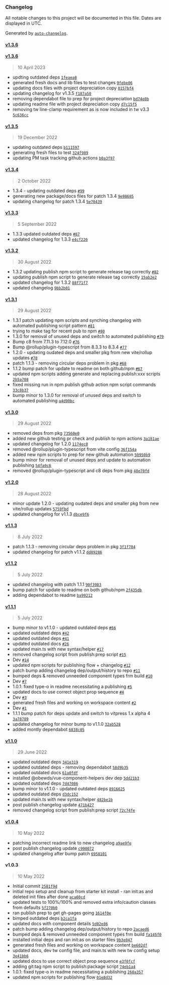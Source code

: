 ### Changelog

All notable changes to this project will be documented in this file. Dates are displayed in UTC.

Generated by [`auto-changelog`](https://github.com/CookPete/auto-changelog).

#### [v1.3.6](https://github.com/obewds/tw-bg-palette-console/compare/v1.3.6...v1.3.6)

#### [v1.3.6](https://github.com/obewds/tw-bg-palette-console/compare/v1.3.5...v1.3.6)

> 10 April 2023

- updting outdated deps [`1feaea8`](https://github.com/obewds/tw-bg-palette-console/commit/1feaea889582c30ea16fc17ad7a03b397451a3e9)
- generated fresh docs and lib files to test changes [`9febe06`](https://github.com/obewds/tw-bg-palette-console/commit/9febe06289a018629962555249786578416f8c42)
- updating docs files with project depreciation copy [`0157bf4`](https://github.com/obewds/tw-bg-palette-console/commit/0157bf4696ad248acaca3cd8de6f2dbf48b53c99)
- updating changelog for v1.3.5 [`f187a50`](https://github.com/obewds/tw-bg-palette-console/commit/f187a50ba76fe00e7d27ac175a394564fe067c52)
- removing dependabot file to prep for project depreciation [`bd74e0b`](https://github.com/obewds/tw-bg-palette-console/commit/bd74e0b03504bda07de70fd917efe5331acd0be2)
- updating readme file with project depreciation copy [`d7c15f5`](https://github.com/obewds/tw-bg-palette-console/commit/d7c15f5cbb5f4ae2efc6e8c56c2c154bb452af43)
- removing tw line-clamp requirement as is now included in tw v3.3 [`5c636cc`](https://github.com/obewds/tw-bg-palette-console/commit/5c636cc9e81910875d36be4f481a881c2b04f18d)

#### [v1.3.5](https://github.com/obewds/tw-bg-palette-console/compare/v1.3.4...v1.3.5)

> 19 December 2022

- updating outdated deps [`b111597`](https://github.com/obewds/tw-bg-palette-console/commit/b111597d1533a9f4cee603e18be4e4934e00c706)
- generating fresh files to test [`324f989`](https://github.com/obewds/tw-bg-palette-console/commit/324f989cf7f7c2b3d5d47e0b0995b16fb033fa17)
- updating PM task tracking github actions [`b0a3f97`](https://github.com/obewds/tw-bg-palette-console/commit/b0a3f97c66b6db54f84f632d4b3ba8182f4a8817)

#### [v1.3.4](https://github.com/obewds/tw-bg-palette-console/compare/v1.3.3...v1.3.4)

> 2 October 2022

- 1.3.4 - updating outdated deps [`#99`](https://github.com/obewds/tw-bg-palette-console/pull/99)
- generating new package/docs files for patch 1.3.4 [`9e98685`](https://github.com/obewds/tw-bg-palette-console/commit/9e98685e7b171043821d0159bb6c11fe5384a430)
- updating changelog for patch 1.3.4 [`5e70439`](https://github.com/obewds/tw-bg-palette-console/commit/5e70439c3f650dd6a0aeecb8557446fe47335a97)

#### [v1.3.3](https://github.com/obewds/tw-bg-palette-console/compare/v1.3.2...v1.3.3)

> 5 September 2022

- 1.3.3 updated outdated deps [`#87`](https://github.com/obewds/tw-bg-palette-console/pull/87)
- updated changelog for 1.3.3 [`e4cf226`](https://github.com/obewds/tw-bg-palette-console/commit/e4cf2262f19c9e1de5fb2a0b821a73fb2b018b82)

#### [v1.3.2](https://github.com/obewds/tw-bg-palette-console/compare/v1.3.1...v1.3.2)

> 30 August 2022

- 1.3.2 updating publish npm script to generate release tag correctly [`#82`](https://github.com/obewds/tw-bg-palette-console/pull/82)
- updating publish npm script to generate release tag correctly [`15ab2e2`](https://github.com/obewds/tw-bg-palette-console/commit/15ab2e26a020fadcfc1e2b35f28b330f7377f0df)
- updated changelog for 1.3.2 [`88f71f7`](https://github.com/obewds/tw-bg-palette-console/commit/88f71f7992a6d19df0df2533577823bd822e595b)
- updated changelog [`9bb2b01`](https://github.com/obewds/tw-bg-palette-console/commit/9bb2b011376f0d90c0d90877c07a66029ecc6cb3)

#### [v1.3.1](https://github.com/obewds/tw-bg-palette-console/compare/v1.3.0...v1.3.1)

> 29 August 2022

- 1.3.1 patch updating npm scripts and synching changelog with automated publishing script pattern [`#81`](https://github.com/obewds/tw-bg-palette-console/pull/81)
- trying to make tag for recent pub to npm [`#80`](https://github.com/obewds/tw-bg-palette-console/pull/80)
- 1.3.0 for removal of unused deps and switch to automated publishing [`#79`](https://github.com/obewds/tw-bg-palette-console/pull/79)
- Bump c8 from 7.11.3 to 7.12.0 [`#76`](https://github.com/obewds/tw-bg-palette-console/pull/76)
- Bump @rollup/plugin-typescript from 8.3.3 to 8.3.4 [`#77`](https://github.com/obewds/tw-bg-palette-console/pull/77)
- 1.2.0 - updating oudated deps and smaller pkg from new vite/rollup updates [`#78`](https://github.com/obewds/tw-bg-palette-console/pull/78)
- patch 1.1.3 - removing circular deps problem in pkg [`#68`](https://github.com/obewds/tw-bg-palette-console/pull/68)
- 1.1.2 bump patch for update to readme on both github/npm [`#67`](https://github.com/obewds/tw-bg-palette-console/pull/67)
- updated npm scripts adding generate and replacing publish:xxx scripts [`2b5a708`](https://github.com/obewds/tw-bg-palette-console/commit/2b5a708be29c6e34a7d3edc447d472fb7589e0f3)
- fixed missing run in npm publish github action npm script commands [`33c8b37`](https://github.com/obewds/tw-bg-palette-console/commit/33c8b372f72a09df1338aa8be9d607af280af4fd)
- bump minor to 1.3.0 for removal of unused deps and switch to automated publishing [`a4d90bc`](https://github.com/obewds/tw-bg-palette-console/commit/a4d90bcf028ebaeecd2be3759192eaa17c32d546)

#### [v1.3.0](https://github.com/obewds/tw-bg-palette-console/compare/v1.2.0...v1.3.0)

> 29 August 2022

- removed deps from pkg [`73560e0`](https://github.com/obewds/tw-bg-palette-console/commit/73560e0d232fcfc52c9578ba8e2db5f4b789c66c)
- added new github testing pr check and publish to npm actions [`3a181ae`](https://github.com/obewds/tw-bg-palette-console/commit/3a181aecac75defc5d1a707dc41e9fd04d258dbe)
- updated changelog for 1.2.0 [`1174ec0`](https://github.com/obewds/tw-bg-palette-console/commit/1174ec0da0f7a171a675668d1fac77aab3fbf386)
- removed @rollup/plugin-typescript from vite config [`36f154a`](https://github.com/obewds/tw-bg-palette-console/commit/36f154a1849c9d29df918fb5e3c2b9bc08efeb81)
- added new npm scripts to prep for new github automation [`50950b9`](https://github.com/obewds/tw-bg-palette-console/commit/50950b9a013b27acc540923b23189f2326baa165)
- bump minor for removal of unused deps and update to automation publishing [`54fa9c6`](https://github.com/obewds/tw-bg-palette-console/commit/54fa9c627a95c8288b5307192c2135adec0eec6a)
- removed @rollup/plugin-typescript and c8 deps from pkg [`48e70fd`](https://github.com/obewds/tw-bg-palette-console/commit/48e70fd0fa47089ca1c9d6bae6fdff6c93eaa90e)

#### [v1.2.0](https://github.com/obewds/tw-bg-palette-console/compare/v1.1.3...v1.2.0)

> 28 August 2022

- minor update 1.2.0 - updating oudated deps and smaller pkg from new vite/rollup updates [`5759fbd`](https://github.com/obewds/tw-bg-palette-console/commit/5759fbd27730b86cc7147caffb9b3d36bb1d8248)
- updated changelog for v1.1.3 [`dbce9f6`](https://github.com/obewds/tw-bg-palette-console/commit/dbce9f67385e19f29ac538527bb8edb6756990f2)

#### [v1.1.3](https://github.com/obewds/tw-bg-palette-console/compare/v1.1.2...v1.1.3)

> 8 July 2022

- patch 1.1.3 - removing circular deps problem in pkg [`3f1f704`](https://github.com/obewds/tw-bg-palette-console/commit/3f1f70407b044576cd73ab2f2a88befd2955635b)
- updated changelog for patch v1.1.2 [`dd89286`](https://github.com/obewds/tw-bg-palette-console/commit/dd8928657cffa18f4ea799dafddca40627fd1ce0)

#### [v1.1.2](https://github.com/obewds/tw-bg-palette-console/compare/v1.1.1...v1.1.2)

> 5 July 2022

- updated changelog with patch 1.1.1 [`90f3983`](https://github.com/obewds/tw-bg-palette-console/commit/90f39831d211c4692dfbd6404bd6ad13017dd63c)
- bump patch for update to readme on both github/npm [`2f435db`](https://github.com/obewds/tw-bg-palette-console/commit/2f435db603b86500399e9b31ad8e2c0af923d053)
- adding dependabot to readme [`ba99212`](https://github.com/obewds/tw-bg-palette-console/commit/ba992122ead23cd9de53e1a05bcf869f586bbf31)

#### [v1.1.1](https://github.com/obewds/tw-bg-palette-console/compare/v1.1.0...v1.1.1)

> 5 July 2022

- bump minor to v1.1.0 - updated outdated deps [`#66`](https://github.com/obewds/tw-bg-palette-console/pull/66)
- updated outdated deps [`#42`](https://github.com/obewds/tw-bg-palette-console/pull/42)
- updated outdated deps [`#41`](https://github.com/obewds/tw-bg-palette-console/pull/41)
- updated outdated docs [`#26`](https://github.com/obewds/tw-bg-palette-console/pull/26)
- updated main.ts with new syntax/helper [`#17`](https://github.com/obewds/tw-bg-palette-console/pull/17)
- removed changelog script from publish:prep script [`#15`](https://github.com/obewds/tw-bg-palette-console/pull/15)
- Dev [`#14`](https://github.com/obewds/tw-bg-palette-console/pull/14)
- updated npm scripts for publishing flow + changelog [`#12`](https://github.com/obewds/tw-bg-palette-console/pull/12)
- patch bump adding changelog dep/output/history to repo [`#11`](https://github.com/obewds/tw-bg-palette-console/pull/11)
- bumped deps & removed unneeded component types frm build [`#10`](https://github.com/obewds/tw-bg-palette-console/pull/10)
- Dev [`#7`](https://github.com/obewds/tw-bg-palette-console/pull/7)
- 1.0.1: fixed type-o in readme necessitating a publishing [`#5`](https://github.com/obewds/tw-bg-palette-console/pull/5)
- updated docs to use correct object prop sequence [`#4`](https://github.com/obewds/tw-bg-palette-console/pull/4)
- Dev [`#3`](https://github.com/obewds/tw-bg-palette-console/pull/3)
- generated fresh files and working on workspace content [`#2`](https://github.com/obewds/tw-bg-palette-console/pull/2)
- Dev [`#1`](https://github.com/obewds/tw-bg-palette-console/pull/1)
- 1.1.1 bump patch for deps update and switch to vitpress 1.x alpha 4 [`3a78789`](https://github.com/obewds/tw-bg-palette-console/commit/3a78789977c2173fd96b6798a8d85073946e005b)
- updated changelog for minor bump to v1.1.0 [`32ab528`](https://github.com/obewds/tw-bg-palette-console/commit/32ab5289e9898b84d74198ef7845ba9eeee49a85)
- added montly dependabot [`6838c05`](https://github.com/obewds/tw-bg-palette-console/commit/6838c05bfa03be6f4dfb11790080f97142061b96)

#### [v1.1.0](https://github.com/obewds/tw-bg-palette-console/compare/v1.0.4...v1.1.0)

> 29 June 2022

- updated outdated deps [`341e319`](https://github.com/obewds/tw-bg-palette-console/commit/341e319471ce4cbcdbd04e7ed75c75b4d6158a5c)
- updated outdated deps - removing dependabot [`58d9b35`](https://github.com/obewds/tw-bg-palette-console/commit/58d9b35656263328fda4e33b4571e0645c4db147)
- updated outdated docs [`61a0fdf`](https://github.com/obewds/tw-bg-palette-console/commit/61a0fdffb33cc544c7db96f5145865bc960e8071)
- installed @obewds/vue-component-helpers dev dep [`5dd21b3`](https://github.com/obewds/tw-bg-palette-console/commit/5dd21b32c221edbbebf6e3295780d67f9566b9dc)
- updated outdated deps [`7d47086`](https://github.com/obewds/tw-bg-palette-console/commit/7d47086dfa43bd5ac371ebee632179fa79b6b85d)
- bump minor to v1.1.0 - updated outdated deps [`8916625`](https://github.com/obewds/tw-bg-palette-console/commit/891662549c0ae2ddf8a32f1a4bdcf0ea1e266349)
- updated outdated deps [`d3dc152`](https://github.com/obewds/tw-bg-palette-console/commit/d3dc1527a23b16bcf4662c77bd8823554be5ccf6)
- updated main.ts with new syntax/helper [`482be1b`](https://github.com/obewds/tw-bg-palette-console/commit/482be1bbbf0d7595f5bd258c0f22a1b0d18c668d)
- post publish changelog update [`471b427`](https://github.com/obewds/tw-bg-palette-console/commit/471b427cfd6a8ab60d04591b194292c7db824378)
- removed changelog script from publish:prep script [`72c74fe`](https://github.com/obewds/tw-bg-palette-console/commit/72c74fe8ced7e430085664f8edf5a64142ff9370)

#### [v1.0.4](https://github.com/obewds/tw-bg-palette-console/compare/v1.0.3...v1.0.4)

> 10 May 2022

- patching incorrect readme link to new changelog [`a9ae9fe`](https://github.com/obewds/tw-bg-palette-console/commit/a9ae9fec283d8cbd4370b692d940683e16fb9efa)
- post publish changelog update [`c990072`](https://github.com/obewds/tw-bg-palette-console/commit/c990072636aa8c361efa37d2849e2f7ee082463e)
- updated changelog after bump patch [`6958101`](https://github.com/obewds/tw-bg-palette-console/commit/695810109e09122c0144d839e1996e43138852ef)

#### v1.0.3

> 10 May 2022

- Initial commit [`2581f9d`](https://github.com/obewds/tw-bg-palette-console/commit/2581f9def1b429a13642597a4cbfc046d0d01050)
- initial repo setup and cleanup from starter kit install - ran init:as and deleted init files after done [`aca60cd`](https://github.com/obewds/tw-bg-palette-console/commit/aca60cdee97024a977b52abafa05ced3918659fe)
- updated tests to 100%/100% and removed extra info/caution classes from defaults [`5f270b0`](https://github.com/obewds/tw-bg-palette-console/commit/5f270b06ec343ae15ff67f14ad43e4f3c2ccd6f5)
- ran publish prep to get gh-pages going [`1614f0e`](https://github.com/obewds/tw-bg-palette-console/commit/1614f0efb12d199712053b7a386478776f09d002)
- bimped outdated deps [`b2ca1fa`](https://github.com/obewds/tw-bg-palette-console/commit/b2ca1fa992677c2ab3ec8844ced9b939fc83eb97)
- updated docs with component details [`5d02e86`](https://github.com/obewds/tw-bg-palette-console/commit/5d02e867ebe0657247257a6fdc966261b0a3acc3)
- patch bump adding changelog dep/output/history to repo [`2acaed6`](https://github.com/obewds/tw-bg-palette-console/commit/2acaed66961ed82afb3cf30dc01f20fdd2e05532)
- bumped deps & removed unneeded component types frm build [`fa145f0`](https://github.com/obewds/tw-bg-palette-console/commit/fa145f08a09ed3a5858766c00ff4b4bc8d93536f)
- installed initial deps and ran init:as on starter files [`9b3e047`](https://github.com/obewds/tw-bg-palette-console/commit/9b3e04789d925e47b4b9e829a8c1b1b580ea6394)
- generated fresh files and working on workspace content [`be602df`](https://github.com/obewds/tw-bg-palette-console/commit/be602df57f5a725b4649bb7167993e308e6de0b8)
- updated docs, dev tw config file, and main.ts with new tw config setup [`3e41bb6`](https://github.com/obewds/tw-bg-palette-console/commit/3e41bb6f03f25f259670bb9688f44b43ebec471d)
- updated docs to use correct object prop sequence [`e3f0fcf`](https://github.com/obewds/tw-bg-palette-console/commit/e3f0fcf54a53106e5b869950fb69e14f595ee87a)
- adding git:tag npm script to publish:package script [`74eb1a4`](https://github.com/obewds/tw-bg-palette-console/commit/74eb1a43299aafb530c29dbb0e24a28d3a364e7d)
- 1.0.1: fixed type-o in readme necessitating a publishing [`260a357`](https://github.com/obewds/tw-bg-palette-console/commit/260a3571c34d658dfb4cdd3c713ac60b667e26d6)
- updated npm scripts for publishing flow [`01e8d32`](https://github.com/obewds/tw-bg-palette-console/commit/01e8d32fb7525ce232caff3c2dc68750c5b6edb0)
